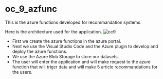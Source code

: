 # oc_9_azfunc

This is the azure functions developed for recommandation systems.

Here is the architecture used for the application.
![oc9](https://user-images.githubusercontent.com/16722943/206492353-83b3857e-9a16-407f-8692-d1c73412e809.png)

 - First we create the azure functions in the azure portal. 
 - Next we use the Visual Studio Code and the Azure plugin to develop and deploy the azure functions. 
 - We use the Azure Blob Storage to store our datasets. 
 - The user will enter the application and will make request to the azure function that will triger data and will make 5 article recommandations for the users.
